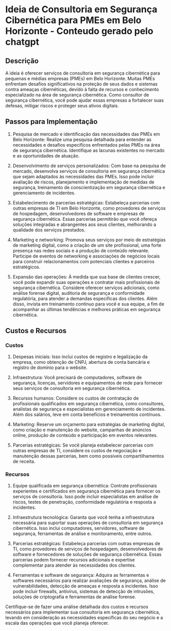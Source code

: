 # Ideia de Consultoria em Segurança Cibernética para PMEs em Belo Horizonte - Conteudo gerado pelo chatgpt

## Descrição

A ideia é oferecer serviços de consultoria em segurança cibernética para pequenas e médias empresas (PMEs) em Belo Horizonte. Muitas PMEs enfrentam desafios significativos na proteção de seus dados e sistemas contra ameaças cibernéticas, devido à falta de recursos e conhecimento especializado na área de segurança cibernética. Como consultor de segurança cibernética, você pode ajudar essas empresas a fortalecer suas defesas, mitigar riscos e proteger seus ativos digitais.

## Passos para Implementação

1. Pesquisa de mercado e identificação das necessidades das PMEs em Belo Horizonte: Realize uma pesquisa detalhada para entender as necessidades e desafios específicos enfrentados pelas PMEs na área de segurança cibernética. Identifique as lacunas existentes no mercado e as oportunidades de atuação.

2. Desenvolvimento de serviços personalizados: Com base na pesquisa de mercado, desenvolva serviços de consultoria em segurança cibernética que sejam adaptados às necessidades das PMEs. Isso pode incluir avaliação de riscos, planejamento e implementação de medidas de segurança, treinamento de conscientização em segurança cibernética e gerenciamento de incidentes.

3. Estabelecimento de parcerias estratégicas: Estabeleça parcerias com outras empresas de TI em Belo Horizonte, como provedores de serviços de hospedagem, desenvolvedores de software e empresas de segurança cibernética. Essas parcerias permitirão que você ofereça soluções integradas e abrangentes aos seus clientes, melhorando a qualidade dos serviços prestados.

4. Marketing e networking: Promova seus serviços por meio de estratégias de marketing digital, como a criação de um site profissional, uma forte presença nas redes sociais e a produção de conteúdo relevante. Participe de eventos de networking e associações de negócios locais para construir relacionamentos com potenciais clientes e parceiros estratégicos.

5. Expansão das operações: À medida que sua base de clientes crescer, você pode expandir suas operações e contratar mais profissionais de segurança cibernética. Considere oferecer serviços adicionais, como análise forense digital, auditoria de segurança e conformidade regulatória, para atender a demandas específicas dos clientes. Além disso, invista em treinamento contínuo para você e sua equipe, a fim de acompanhar as últimas tendências e melhores práticas em segurança cibernética.

## Custos e Recursos

### Custos

1. Despesas iniciais: Isso inclui custos de registro e legalização da empresa, como obtenção de CNPJ, abertura de conta bancária e registro de domínio para o website.

2. Infraestrutura: Você precisará de computadores, software de segurança, licenças, servidores e equipamentos de rede para fornecer seus serviços de consultoria em segurança cibernética.

3. Recursos humanos: Considere os custos de contratação de profissionais qualificados em segurança cibernética, como consultores, analistas de segurança e especialistas em gerenciamento de incidentes. Além dos salários, leve em conta benefícios e treinamentos contínuos.

4. Marketing: Reserve um orçamento para estratégias de marketing digital, como criação e manutenção do website, campanhas de anúncios online, produção de conteúdo e participação em eventos relevantes.

5. Parcerias estratégicas: Se você planeja estabelecer parcerias com outras empresas de TI, considere os custos de negociação e manutenção dessas parcerias, bem como possíveis compartilhamentos de receita.

### Recursos

1. Equipe qualificada em segurança cibernética: Contrate profissionais experientes e certificados em segurança cibernética para fornecer os serviços de consultoria. Isso pode incluir especialistas em análise de riscos, testes de penetração, conformidade regulatória e resposta a incidentes.

2. Infraestrutura tecnológica: Garanta que você tenha a infraestrutura necessária para suportar suas operações de consultoria em segurança cibernética. Isso inclui computadores, servidores, software de segurança, ferramentas de análise e monitoramento, entre outros.

3. Parcerias estratégicas: Estabeleça parcerias com outras empresas de TI, como provedores de serviços de hospedagem, desenvolvedores de software e fornecedores de soluções de segurança cibernética. Essas parcerias podem fornecer recursos adicionais e expertise complementar para atender às necessidades dos clientes.

4. Ferramentas e software de segurança: Adquira as ferramentas e softwares necessários para realizar avaliações de segurança, análise de vulnerabilidades, detecção de ameaças e resposta a incidentes. Isso pode incluir firewalls, antivírus, sistemas de detecção de intrusões, soluções de criptografia e ferramentas de análise forense.

Certifique-se de fazer uma análise detalhada dos custos e recursos necessários para implementar sua consultoria em segurança cibernética, levando em consideração as necessidades específicas do seu negócio e a escala das operações que você planeja oferecer.
